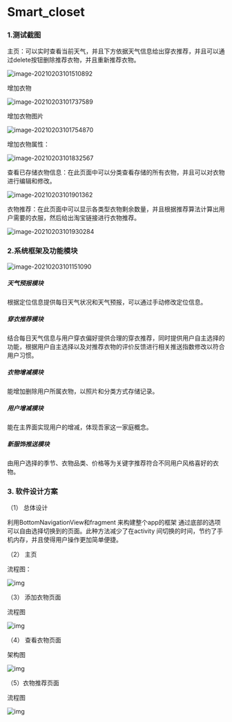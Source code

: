 # Smart_closet
### 1.测试截图

主页：可以实时查看当前天气，并且下方依据天气信息给出穿衣推荐，并且可以通过delete按钮删除推荐衣物，并且重新推荐衣物。

![image-20210203101510892](https://github.com/donglinrui/Smart_closet/tree/main/README.assets/image-20210203101510892.png)



增加衣物

![image-20210203101737589](https://github.com/donglinrui/Smart_closet/tree/main/README.assets/image-20210203101737589.png)

增加衣物图片

![image-20210203101754870](https://github.com/donglinrui/Smart_closet/tree/main/README.assets/image-20210203101754870.png)

增加衣物属性：

![image-20210203101832567](https://github.com/donglinrui/Smart_closet/tree/main/README.assets/image-20210203101832567.png)

查看已存储衣物信息：在此页面中可以分类查看存储的所有衣物，并且可以对衣物进行编辑和修改。

![image-20210203101901362](https://github.com/donglinrui/Smart_closet/tree/main/README.assets/image-20210203101901362.png)

衣物推荐：在此页面中可以显示各类型衣物剩余数量，并且根据推荐算法计算出用户需要的衣服，然后给出淘宝链接进行衣物推荐。

![image-20210203101930284](https://github.com/donglinrui/Smart_closet/tree/main/README.assets/image-20210203101930284.png)

### 2.系统框架及功能模块

![image-20210203101151090](https://github.com/donglinrui/Smart_closet/tree/main/README.assets/image-20210203101151090.png)

##### 天气预报模块

根据定位信息提供每日天气状况和天气预报，可以通过手动修改定位信息。

##### 穿衣推荐模块

结合每日天气信息与用户穿衣偏好提供合理的穿衣推荐，同时提供用户自主选择的功能，根据用户自主选择以及对推荐衣物的评价反馈进行相关推送指数修改以符合用户习惯。

##### 衣物增减模块

能增加删除用户所属衣物，以照片和分类方式存储记录。

##### 用户增减模块

能在主界面实现用户的增减，体现吾家这一家庭概念。

##### 新服饰推送模块

由用户选择的季节、衣物品类、价格等为关键字推荐符合不同用户风格喜好的衣物。

### 3. 软件设计方案

（1）  总体设计

利用BottomNavigationView和fragment 来构建整个app的框架 通过底部的选项可以自由选择切换到的页面。此种方法减少了在activity 间切换的时间，节约了手机内存，并且使得用户操作更加简单便捷。

（2）  主页

流程图：

![img](https://github.com/donglinrui/Smart_closet/tree/main/README.assets/clip_image002.jpg)

（3）  添加衣物页面

流程图

![img](https://github.com/donglinrui/Smart_closet/tree/main/README.assets/clip_image004.jpg)

（4）  查看衣物页面

架构图

![img](https://github.com/donglinrui/Smart_closet/tree/main/README.assets/clip_image006.jpg)

（5）衣物推荐页面

流程图

![img](https://github.com/donglinrui/Smart_closet/tree/main/README.assets/clip_image008.jpg)